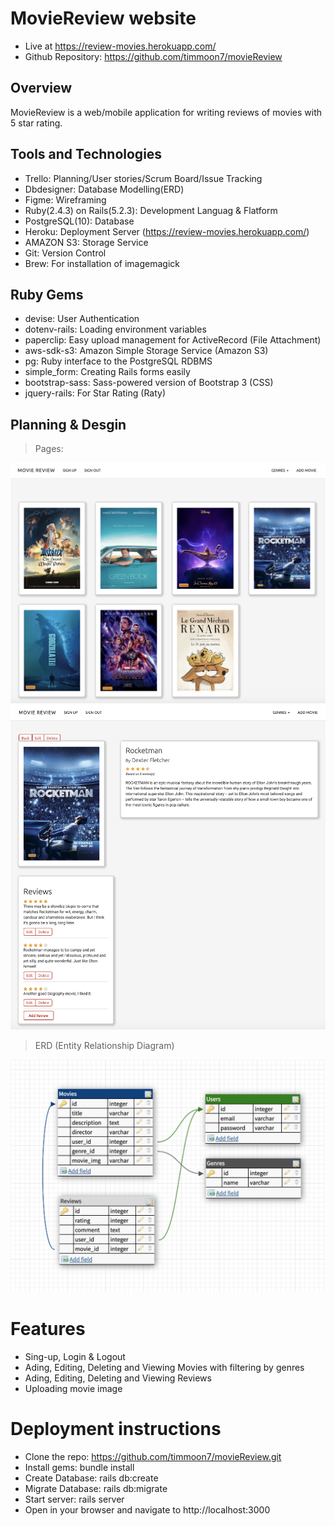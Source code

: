 # MovieReview website

- Live at https://review-movies.herokuapp.com/
- Github Repository: https://github.com/timmoon7/movieReview

## Overview

MovieReview is a web/mobile application for writing reviews of movies with 5 star rating.

## Tools and Technologies

- Trello: Planning/User stories/Scrum Board/Issue Tracking
- Dbdesigner: Database Modelling(ERD)
- Figme: Wireframing
- Ruby(2.4.3) on Rails(5.2.3): Development Languag & Flatform
- PostgreSQL(10): Database
- Heroku: Deployment Server (https://review-movies.herokuapp.com/)
- AMAZON S3: Storage Service
- Git: Version Control
- Brew: For installation of imagemagick

## Ruby Gems

- devise: User Authentication
- dotenv-rails: Loading environment variables
- paperclip: Easy upload management for ActiveRecord (File Attachment)
- aws-sdk-s3: Amazon Simple Storage Service (Amazon S3)
- pg: Ruby interface to the PostgreSQL RDBMS
- simple_form: Creating Rails forms easily
- bootstrap-sass: Sass-powered version of Bootstrap 3 (CSS)
- jquery-rails: For Star Rating (Raty)

## Planning & Desgin

> Pages:

![Home](https://raw.githubusercontent.com/timmoon7/movieReview/master/app/assets/images/home.png)
![Movie Details](https://raw.githubusercontent.com/timmoon7/movieReview/master/app/assets/images/show.png)

> ERD (Entity Relationship Diagram)

![ERD](https://raw.githubusercontent.com/timmoon7/movieReview/master/app/assets/images/erd.png)

# Features

- Sing-up, Login & Logout
- Ading, Editing, Deleting and Viewing Movies with filtering by genres
- Ading, Editing, Deleting and Viewing Reviews
- Uploading movie image

# Deployment instructions

- Clone the repo: https://github.com/timmoon7/movieReview.git
- Install gems: bundle install
- Create Database: rails db:create
- Migrate Database: rails db:migrate
- Start server: rails server
- Open in your browser and navigate to http://localhost:3000
